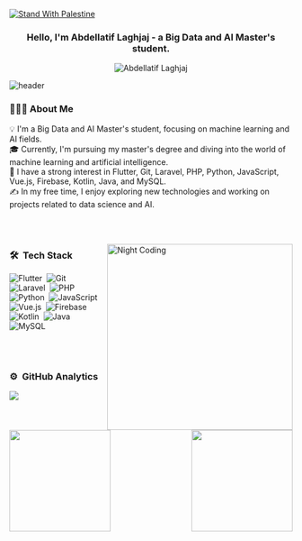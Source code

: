 [![Stand With Palestine](https://raw.githubusercontent.com/TheBSD/StandWithPalestine/main/banner-no-action.svg)](https://thebsd.github.io/StandWithPalestine)

<h3 align="center">Hello, I'm Abdellatif Laghjaj - a Big Data and AI Master's student.</h3>
<p align="center"> <img src="https://komarev.com/ghpvc/?username=abdellatif-laghjaj&label=Profile%20views&color=0e75b6&style=flat" alt="Abdellatif Laghjaj" /> </p>

![header](https://user-images.githubusercontent.com/59575502/127335491-fdba1874-e943-4d3c-ab8c-678ffe22f8b8.png)

<h3 align="left">👨🏻‍💻  About Me</h3>
 💡  I'm a Big Data and AI Master's student, focusing on machine learning and AI fields.<br>
🎓  Currently, I'm pursuing my master's degree and diving into the world of machine learning and artificial intelligence.<br>
🌱  I have a strong interest in Flutter, Git, Laravel, PHP, Python, JavaScript, Vue.js, Firebase, Kotlin, Java, and MySQL.<br>
✍️  In my free time, I enjoy exploring new technologies and working on projects related to data science and AI.

<br><br>

<img alt="Night Coding" src="https://github.com/abdellatif-laghjaj/abdellatif-laghjaj/assets/79521157/6c52e39f-87eb-4819-9002-6d5156389049" width="330px" align="right"/>

### 🛠 &nbsp;Tech Stack

![Flutter](https://img.shields.io/badge/-Flutter-05122A?style=flat&logo=flutter)&nbsp;
![Git](https://img.shields.io/badge/-Git-05122A?style=flat&logo=git)&nbsp;
![Laravel](https://img.shields.io/badge/-Laravel-05122A?style=flat&logo=laravel)&nbsp;
![PHP](https://img.shields.io/badge/-PHP-05122A?style=flat&logo=php)&nbsp;
![Python](https://img.shields.io/badge/-Python-05122A?style=flat&logo=python)&nbsp;
![JavaScript](https://img.shields.io/badge/-JavaScript-05122A?style=flat&logo=javascript)&nbsp;
![Vue.js](https://img.shields.io/badge/-Vue.js-05122A?style=flat&logo=vue.js)&nbsp;
![Firebase](https://img.shields.io/badge/-Firebase-05122A?style=flat&logo=firebase)&nbsp;
![Kotlin](https://img.shields.io/badge/-Kotlin-05122A?style=flat&logo=kotlin)&nbsp;
![Java](https://img.shields.io/badge/-Java-05122A?style=flat&logo=java)&nbsp;
![MySQL](https://img.shields.io/badge/-MySQL-05122A?style=flat&logo=mysql)

<br><br>
### ⚙️ &nbsp;GitHub Analytics

<p align="left">
<a href="https://github.com/abdellatif-laghjaj">
  <img height="180em" align="left" src="https://github-readme-stats-eight-theta.vercel.app/api?username=abdellatif-laghjaj&show_icons=true&theme=algolia&include_all_commits=true&count_private=true"/>
  <img height="180em" align="right" src="https://github-readme-stats-eight-theta.vercel.app/api/top-langs/?username=abdellatif-laghjaj&layout=compact&langs_count=8&theme=algolia"/>
</a>
</p>

![](https://hit.yhype.me/github/profile?user_id=YOUR_USER_ID)
